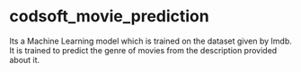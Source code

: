 # codsoft_movie_prediction
Its a Machine Learning model which is trained on the dataset given by Imdb. It is trained to predict the genre of movies from the description provided about it.
